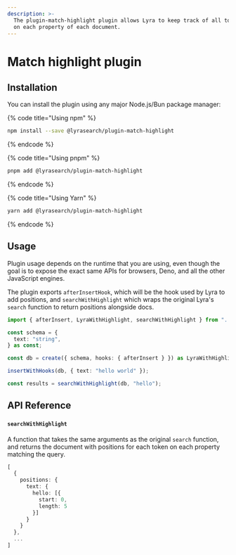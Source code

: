 ```yaml
---
description: >-
  The plugin-match-highlight plugin allows Lyra to keep track of all token positions
  on each property of each document.
---
```


# Match highlight plugin

## Installation <a href="#installation" id="installation"></a>

You can install the plugin using any major Node.js/Bun package manager:

{% code title="Using npm" %}
```bash
npm install --save @lyrasearch/plugin-match-highlight
```
{% endcode %}

{% code title="Using pnpm" %}
```bash
pnpm add @lyrasearch/plugin-match-highlight
```
{% endcode %}

{% code title="Using Yarn" %}
```bash
yarn add @lyrasearch/plugin-match-highlight
```
{% endcode %}

## Usage

Plugin usage depends on the runtime that you are using, even though the goal is to expose the exact same APIs for browsers, Deno, and all the other JavaScript engines.

The plugin exports `afterInsertHook`, which will be the hook used by Lyra to add positions, and `searchWithHighlight` which wraps the original Lyra's `search` function to return positions alongside docs.

```typescript
import { afterInsert, LyraWithHighlight, searchWithHighlight } from "../src";

const schema = {
  text: "string",
} as const;

const db = create({ schema, hooks: { afterInsert } }) as LyraWithHighlight<typeof schema>;

insertWithHooks(db, { text: "hello world" });

const results = searchWithHighlight(db, "hello");
```

## API Reference

#### `searchWithHighlight`[​](https://deploy-preview-8--lyra-docs.netlify.app/plugins/plugin-match-highlight#searchwithhighlight) <a href="#searchwithhighlight" id="searchwithhighlight"></a>

A function that takes the same arguments as the original `search` function, and returns the document with positions for each token on each property matching the query.


```typescript
[
  {
    positions: {
      text: {
        hello: [{
          start: 0,
          length: 5
        }]
      }
    }
  },
  ...
]

```



